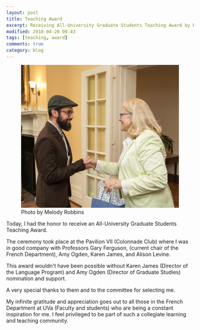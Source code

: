 ```yaml
---
layout: post
title: Teaching Award
excerpt: Receiving All-University Graduate Students Teaching Award by Beth Beal
modified: 2018-04-20 00:43
tags: [teaching, award]
comments: true
category: blog
---
```


<figure>
  <img src="/images/2018/04/simotas_GTA_award.jpg">
  <figcaption>Photo by Melody Robbins</figcaption>
</figure>

Today, I had the honor to receive an All-University Graduate Students Teaching Award.

The ceremony took place at the Pavilion VII (Colonnade Club) where I was in good company with Professors Gary Ferguson, (current chair of the French Department), Amy Ogden, Karen James, and Alison Levine.

This award wouldn't have been possible without Karen James (Director of the Language Program) and Amy Ogden (Director of Graduate Studies) nomination and support.

A very special thanks to them and to the committee for selecting me.

My infinite gratitude and appreciation goes out to all those in the French Department at UVa (Faculty and students) who are being a constant inspiration for me. I feel privileged to be part of such a collegiate learning and teaching community.
